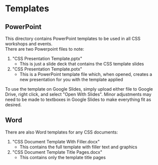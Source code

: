 # Templates

## PowerPoint
This directory contains PowerPoint templates to be used in all CSS workshops and events.  
There are two Powerpoint files to note:
1. "CSS Presentation Template.pptx"
    - This is just a slide deck that contains the CSS template slides
2. "CSS Presentation Template.potx"
    - This is a PowerPoint template file which, when opened, creates a new presentation for you with the template applied  

To use the template on Google Slides, simply upload either file to Google Drive, right click, and select "Open With Slides". Minor adjustments may need to be made to textboxes in Google Slides to make everything fit as desired.  

## Word
There are also Word templates for any CSS documents:
1. "CSS Document Template With Filler.docx"
    - This contains the full template with filler text and graphics
2. "CSS Document Template Title Pages.docx"
    - This contains only the template title pages